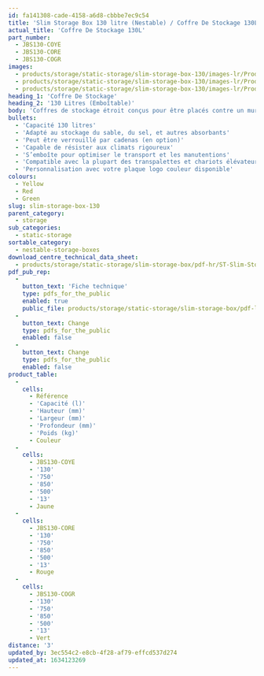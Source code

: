 ```yaml
---
id: fa141308-cade-4158-a6d8-cbbbe7ec9c54
title: 'Slim Storage Box 130 litre (Nestable) / Coffre De Stockage 130L (Emboîtable)'
actual_title: 'Coffre De Stockage 130L'
part_number:
  - JBS130-COYE
  - JBS130-CORE
  - JBS130-COGR
images:
  - products/storage/static-storage/slim-storage-box-130/images-lr/Product_Image_776x776_(518x518_focus_area)-JBS130-COGR_01.jpg
  - products/storage/static-storage/slim-storage-box-130/images-lr/Product_Image_776x776_(518x518_focus_area)-JBS130-COYE_01.jpg
  - products/storage/static-storage/slim-storage-box-130/images-lr/Product_Image_776x776_(518x518_focus_area)-JBS130-COYE_02.jpg
heading_1: 'Coffre De Stockage'
heading_2: '130 Litres (Emboîtable)'
body: 'Coffres de stockage étroit conçus pour être placés contre un mur ou une surface verticale, offrant une capacité de 130 litres.'
bullets:
  - 'Capacité 130 litres'
  - 'Adapté au stockage du sable, du sel, et autres absorbants'
  - 'Peut être verrouillé par cadenas (en option)'
  - 'Capable de résister aux climats rigoureux'
  - 'S’emboîte pour optimiser le transport et les manutentions'
  - 'Compatible avec la plupart des transpalettes et chariots élévateurs'
  - 'Personnalisation avec votre plaque logo couleur disponible'
colours:
  - Yellow
  - Red
  - Green
slug: slim-storage-box-130
parent_category:
  - storage
sub_categories:
  - static-storage
sortable_category:
  - nestable-storage-boxes
download_centre_technical_data_sheet:
  - products/storage/static-storage/slim-storage-box/pdf-hr/ST-Slim-Storage-Box-(130L)-TD_EN.pdf
pdf_pub_rep:
  -
    button_text: 'Fiche technique'
    type: pdfs_for_the_public
    enabled: true
    public_file: products/storage/static-storage/slim-storage-box/pdf-lr/ST-Slim-Storage-Box-(130L)-TD_FR.pdf
  -
    button_text: Change
    type: pdfs_for_the_public
    enabled: false
  -
    button_text: Change
    type: pdfs_for_the_public
    enabled: false
product_table:
  -
    cells:
      - Référence
      - 'Capacité (l)'
      - 'Hauteur (mm)'
      - 'Largeur (mm)'
      - 'Profondeur (mm)'
      - 'Poids (kg)'
      - Couleur
  -
    cells:
      - JBS130-COYE
      - '130'
      - '750'
      - '850'
      - '500'
      - '13'
      - Jaune
  -
    cells:
      - JBS130-CORE
      - '130'
      - '750'
      - '850'
      - '500'
      - '13'
      - Rouge
  -
    cells:
      - JBS130-COGR
      - '130'
      - '750'
      - '850'
      - '500'
      - '13'
      - Vert
distance: '3'
updated_by: 3ec554c2-e8cb-4f28-af79-effcd537d274
updated_at: 1634123269
---
```

